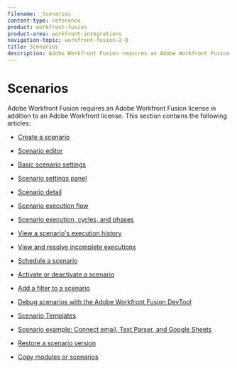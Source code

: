 ```yaml
---
filename: _Scenarios
content-type: reference
product: workfront-fusion
product-area: workfront-integrations
navigation-topic: workfront-fusion-2-0
title: Scenarios
description: Adobe Workfront Fusion requires an Adobe Workfront Fusion license in addition to an Adobe Workfront license.
---
```


# Scenarios

Adobe Workfront Fusion requires an Adobe Workfront Fusion license in addition to an Adobe Workfront license.
This section contains the following articles:

  <!--
  Adobe Workfront Fusion scenario overview
  -->

* [Create a scenario](../../workfront-fusion/scenarios/create-a-scenario.md) 
* [Scenario editor](../../workfront-fusion/scenarios/scenario-editor.md) 
* [Basic scenario settings](../../workfront-fusion/scenarios/basic-scenario-settings.md) 
* [Scenario settings panel](../../workfront-fusion/scenarios/scenario-settings-panel.md) 
* [Scenario detail](../../workfront-fusion/scenarios/scenario-detail.md) 
* [Scenario execution flow](../../workfront-fusion/scenarios/scenario-execution-flow.md) 
* [Scenario execution, cycles, and phases](../../workfront-fusion/scenarios/scenario-execution-cycles-phases.md) 
* [View a scenario's execution history](../../workfront-fusion/scenarios/view-scenario-execution-history.md) 
* [View and resolve incomplete executions](../../workfront-fusion/scenarios/view-and-resolve-incomplete-executions.md) 
* [Schedule a scenario](../../workfront-fusion/scenarios/schedule-a-scenario.md) 
* [Activate or deactivate a scenario](../../workfront-fusion/scenarios/activate-or-inactivate-scenario.md) 
* [Add a filter to a scenario](../../workfront-fusion/scenarios/add-a-filter-to-a-scenario.md)

  <!--
  Cycles
  -->

* [Debug scenarios with the Adobe Workfront Fusion DevTool](../../workfront-fusion/scenarios/debug-scenarios-with-dev-tool.md) 
* [Scenario Templates](../../workfront-fusion/scenarios/templates/fusion-templates.md) 
* [Scenario example: Connect email, Text Parser, and Google Sheets](../../workfront-fusion/scenarios/example-connect-email-text-parser-gsheets.md) 
* [Restore a scenario version](../../workfront-fusion/scenarios/restore-a-scenario-version.md) 
* [Copy modules or scenarios](../../workfront-fusion/scenarios/copy-modules-or-scenarios.md)

